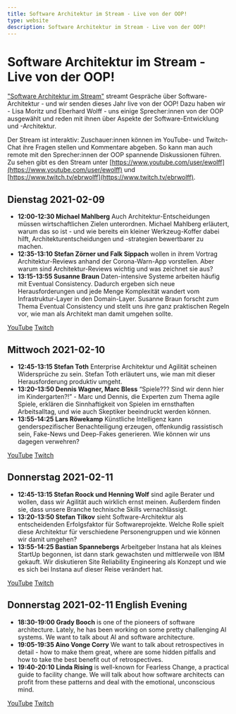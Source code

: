 ```yaml
---
title: Software Architektur im Stream - Live von der OOP!
type: website
description: Software Architektur im Stream - Live von der OOP!
---
```


# Software Architektur im Stream - Live von der OOP!

["Software Architektur im Stream"](https://software-architektur.tv/)
streamt Gespräche über Software-Architektur - und wir senden dieses
Jahr live von der OOP! Dazu haben wir - Lisa Moritz und Eberhard
Wolff - uns einige Sprecher:innen von der OOP ausgewählt und reden mit
ihnen über Aspekte der Software-Entwicklung und -Architektur.

Der Stream ist interaktiv: Zuschauer:innen können im YouTube- und
Twitch-Chat ihre Fragen stellen und Kommentare abgeben. So kann man
auch remote mit den Sprecher:innen der OOP spannende Diskussionen
führen. Zu sehen gibt es den Stream unter
[https://www.youtube.com/user/ewolff](https://www.youtube.com/user/ewolff)
und [https://www.twitch.tv/ebrwolff](https://www.twitch.tv/ebrwolff).

## Dienstag 2021-02-09

* **12:00-12:30 Michael Mahlberg** Auch Architektur-Entscheidungen
  müssen wirtschaftlichen Zielen unterordnen. Michael Mahlberg
  erläutert, warum das so ist - und wie bereits ein kleiner
  Werkzeug-Koffer dabei hilft, Architekturentscheidungen und
  -strategien bewertbarer zu machen.
* **12:35-13:10 Stefan Zörner und Falk Sippach** wollen in ihrem
  Vortrag Architektur-Reviews anhand der Corona-Warn-App
  vorstellen. Aber warum sind Architektur-Reviews wichtig und was
  zeichnet sie aus?
* **13:15-13:55 Susanne Braun** Daten-intensive Systeme arbeiten
  häufig mit Eventual Consistency. Dadurch ergeben sich neue
  Herausforderungen und jede Menge Komplexität wandert vom
  Infrastruktur-Layer in den Domain-Layer. Susanne Braun forscht zum
  Thema Eventual Consistency und stellt uns ihre ganz praktischen
  Regeln vor, wie man als Architekt man damit umgehen sollte.
  
[YouTube](https://youtu.be/a5V8HLXBTfo)
[Twitch](https://www.twitch.tv/ebrwolff)
  
## Mittwoch 2021-02-10

* **12:45-13:15 Stefan Toth** Enterprise Architektur und Agilität
  scheinen Widersprüche zu sein. Stefan Toth erläutert uns, wie man
  mit dieser Herausforderung produktiv umgeht.
* **13:20-13:50 Dennis Wagner, Marc Bless** “Spiele??? Sind wir denn
  hier im Kindergarten?!” - Marc und Dennis, die Experten zum Thema
  agile Spiele, erklären die Sinnhaftigkeit von Spielen im ernsthaften
  Arbeitsalltag, und wie auch Skeptiker beeindruckt werden können.
* **13:55-14:25 Lars Röwekamp** Künstliche Intelligenz kann
  genderspezifischer Benachteiligung erzeugen, offenkundig rassistisch
  sein, Fake-News und Deep-Fakes generieren. Wie können wir uns
  dagegen verwehren?

[YouTube](https://youtu.be/f3mZEFCCKe8)
[Twitch](https://www.twitch.tv/ebrwolff)

## Donnerstag 2021-02-11
* **12:45-13:15 Stefan Roock und Henning Wolf** sind agile Berater und
  wollen, dass wir Agilität auch wirklich ernst meinen. Außerdem
  finden sie, dass unsere Branche technische Skills vernachlässigt.
* **13:20-13:50 Stefan Tilkov** sieht Software-Architektur als
  entscheidenden Erfolgsfaktor für Softwareprojekte. Welche Rolle
  spielt diese Architektur für verschiedene Personengruppen und wie
  können wir damit umgehen?
* **13:55-14:25 Bastian Spannebergs** Arbeitgeber Instana hat als
  kleines StartUp begonnen, ist dann stark gewachsten und mittlerweile
  von IBM gekauft. Wir diskutieren Site Reliability Engineering als
  Konzept und wie es sich bei Instana auf dieser Reise verändert hat.

[YouTube](https://youtu.be/F3qcVSMOD2I)
[Twitch](https://www.twitch.tv/ebrwolff)

## Donnerstag 2021-02-11 English Evening
* **18:30-19:00 Grady Booch** is one of the pioneers of software
  architecture. Lately, he has been working on some pretty challenging
  AI systems. We want to talk about AI and software architecture.
* **19:05-19:35 Aino Vonge Corry** We want to talk about
  retrospectives in detail - how to make them great, where are some
  hidden pitfalls and how to take the best benefit out of
  retrospectives.
* **19:40-20:10 Linda Rising** is well-known for Fearless Change, a
  practical guide to facility change. We will talk about how software
  architects can profit from these patterns and deal with the
  emotional, unconscious mind.

[YouTube](https://youtu.be/wC-hK3NoVVM)
[Twitch](https://www.twitch.tv/ebrwolff)
